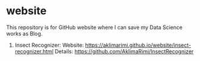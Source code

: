 # website
This repository is for GitHub website where I can save my Data Science works as Blog.

1. Insect Recognizer:
  Website: https://aklimarimi.github.io/website/insect-recognizer.html
  Details: https://github.com/AklimaRimi/InsectRecognizer
